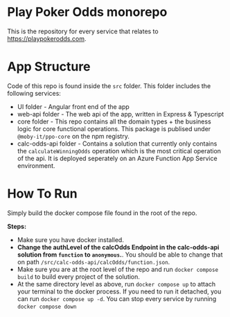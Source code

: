# Play Poker Odds monorepo

This is the repository for every service that relates to https://playpokerodds.com.

# App Structure

Code of this repo is found inside the `src` folder. This folder includes the following services:

- UI folder - Angular front end of the app
- web-api folder - The web api of the app, written in Express & Typescript
- core folder - This repo contains all the domain types + the business logic for core functional operations. This package is publised under `@moby-it/ppo-core` on the npm registry.
- calc-odds-api folder - Contains a solution that currently only contains the `calculateWinningOdds` operation which is the most critical operation of the api. It is deployed seperately on an Azure Function App Service environment.

# How To Run

Simply build the docker compose file found in the root of the repo. 

**Steps:**
- Make sure you have docker installed.
- **Change the authLevel of the calcOdds Endpoint in the calc-odds-api solution from `function` to `anonymous`.**. You should be able to change that on path `/src/calc-odds-api/calcOdds/function.json`.
- Make sure you are at the root level of the repo and run `docker compose build` to build every project of the solution.
- At the same directory level as above, run `docker compose up` to attach your terminal to the docker process. If you need to run it detached, you can run `docker compose up -d`. You can stop every service by running `docker compose down`

